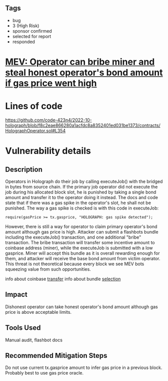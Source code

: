 ## Tags

- bug
- 3 (High Risk)
- sponsor confirmed
- selected for report
- responded

# [MEV: Operator can bribe miner and steal honest operator's bond amount if gas price went high](https://github.com/code-423n4/2022-10-holograph-findings/issues/473) 

# Lines of code

https://github.com/code-423n4/2022-10-holograph/blob/f8c2eae866280a1acfdc8a8352401ed031be1373/contracts/HolographOperator.sol#L354


# Vulnerability details

## Description
Operators in Holograph do their job by calling executeJob() with the bridged in bytes from source chain. 
If the primary job operator did not execute the job during his allocated block slot, he is punished by taking a single bond amount and transfer it to the operator doing it instead. 
The docs and code state that if there was a gas spike in the operator's slot, he shall not be punished. The way a gas spike is checked is with this code in executeJob:
```
require(gasPrice >= tx.gasprice, "HOLOGRAPH: gas spike detected");
```

However, there is still a way for operator to claim primary operator's bond amount although gas price is high. Attacker can submit a flashbots bundle including the executeJob() transaction, and one additional "bribe" transaction. The bribe transaction will transfer some incentive amount to coinbase address (miner), while the executeJob is submitted with a low gasprice. Miner will accept this bundle as it is overall rewarding enough for them, and attacker will receive the base bond amount from victim operator. This threat is not theoretical because every block we see MEV bots squeezing value from such opportunities.

info about coinbase [transfer](https://docs.flashbots.net/flashbots-auction/searchers/advanced/coinbase-payment)
info about bundle [selection](https://docs.flashbots.net/flashbots-auction/searchers/advanced/bundle-pricing#bundle-ordering-formula)

## Impact

Dishonest operator can take honest operator's bond amount although gas price is above acceptable limits.

## Tools Used

Manual audit, flashbot docs

## Recommended Mitigation Steps

Do not use current tx.gasprice amount to infer gas price in a previous block. 
Probably best to use gas price oracle.